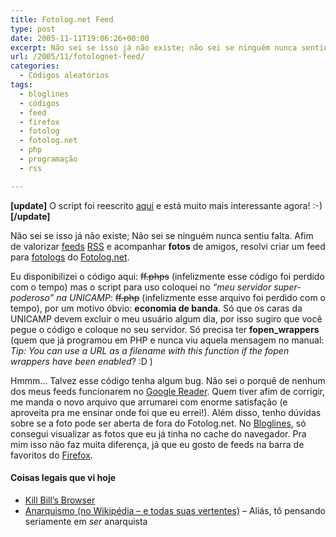 ```yaml
---
title: Fotolog.net Feed
type: post
date: 2005-11-11T19:06:26+00:00
excerpt: Não sei se isso já não existe; não sei se ninguém nunca sentiu falta. Afim de valorizar feeds RSS e acompanhar fotos de amigos, resolvi criar um feed para fotologs do Fotolog.net.
url: /2005/11/fotolognet-feed/
categories:
  - Códigos aleatórios
tags:
  - bloglines
  - códigos
  - feed
  - firefox
  - fotolog
  - fotolog.net
  - php
  - programação
  - rss

---
```

**[update]** O script foi reescrito [aqui][1] e está muito mais interessante agora! :-) **[/update]**

Não sei se isso já não existe; Não sei se ninguém nunca sentiu falta. Afim de valorizar [feeds][2] [RSS][3] e acompanhar **fotos** de amigos, resolvi criar um feed para [fotologs][4] do [Fotolog.net][5].

Eu disponibilizei o código aqui: ~~ff.phps~~ (infelizmente esse código foi perdido com o tempo) mas o script para uso coloquei no _“meu servidor super-poderoso” na UNICAMP_: ~~ff.php~~ (infelizmente esse arquivo foi perdido com o tempo), por um motivo óbvio: **economia de banda**. Só que os caras da UNICAMP devem excluir o meu usuário algum dia, por isso sugiro que você pegue o código e coloque no seu servidor. Só precisa ter **fopen_wrappers** (quem que já programou em PHP e nunca viu aquela mensagem no manual: _Tip: You can use a URL as a filename with this function if the fopen wrappers have been enabled_? :D )

Hmmm… Talvez esse código tenha algum bug. Não sei o porquê de nenhum dos meus feeds funcionarem no [Google Reader][8]. Quem tiver afim de corrigir, me manda o novo arquivo que arrumarei com enorme satisfação (e aproveita pra me ensinar onde foi que eu errei!). Além disso, tenho dúvidas sobre se a foto pode ser aberta de fora do Fotolog.net. No [Bloglines][9], só consegui visualizar as fotos que eu já tinha no cache do navegador. Pra mim isso não faz muita diferença, já que eu gosto de feeds na barra de favoritos do [Firefox][10].

#### Coisas legais que vi hoje

  * [Kill Bill’s Browser][11]
  * [Anarquismo (no Wikipédia – e todas suas vertentes)][12] – Aliás, tô pensando seriamente em _ser_ anarquista

 [1]: /2006/10/feeds-rss-para-fotologs/
 [2]: http://brunotorres.net/2005/07/05/sobre-feeds-rss-atom
 [3]: http://pt.wikipedia.org/wiki/RSS
 [4]: http://pt.wikipedia.org/wiki/Flog
 [5]: http://www.fotolog.net
 [8]: http://reader.google.com
 [9]: http://www.bloglines.com
 [10]: http://www.getfirefox.com
 [11]: http://www.killbillsbrowser.com/
 [12]: http://pt.wikipedia.org/wiki/Anarquismo

